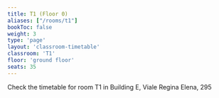 ```yaml
---
title: T1 (Floor 0)
aliases: ["/rooms/t1"]
bookToc: false
weight: 3
type: 'page'
layout: 'classroom-timetable'
classroom: 'T1'
floor: 'ground floor'
seats: 35
---
```


Check the timetable for room T1 in Building E, Viale Regina Elena, 295
